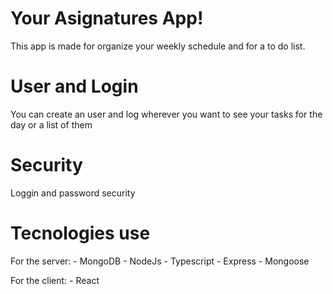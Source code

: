 # Your Asignatures App!

This app is made for organize your weekly schedule and for a to do list.

# User and Login

You can create an user and log wherever you want to see your tasks for the day or a list of them

# Security

Loggin and password security

# Tecnologies use

For the server: 
    - MongoDB
    - NodeJs
    - Typescript
    - Express
    - Mongoose

For the client: 
    - React
    